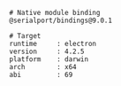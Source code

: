     # Native module binding
    @serialport/bindings@9.0.1

    # Target
    runtime     : electron
    version     : 4.2.5
    platform    : darwin
    arch        : x64
    abi         : 69
